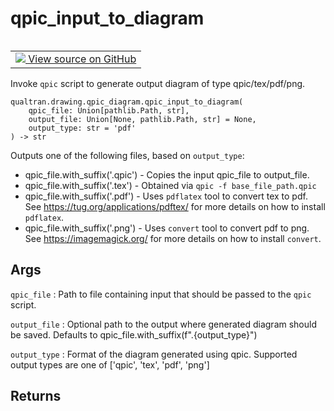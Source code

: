 # qpic_input_to_diagram


<table class="tfo-notebook-buttons tfo-api nocontent" align="left">
<td>
  <a target="_blank" href="https://github.com/quantumlib/Qualtran/blob/main/qualtran/drawing/qpic_diagram.py#L284-L358">
    <img src="https://www.tensorflow.org/images/GitHub-Mark-32px.png" />
    View source on GitHub
  </a>
</td>
</table>



Invoke `qpic` script to generate output diagram of type qpic/tex/pdf/png.


<pre class="devsite-click-to-copy prettyprint lang-py tfo-signature-link">
<code>qualtran.drawing.qpic_diagram.qpic_input_to_diagram(
    qpic_file: Union[pathlib.Path, str],
    output_file: Union[None, pathlib.Path, str] = None,
    output_type: str = &#x27;pdf&#x27;
) -> str
</code></pre>



<!-- Placeholder for "Used in" -->

Outputs one of the following files, based on `output_type`:
 - qpic_file.with_suffix('.qpic') - Copies the input qpic_file to output_file.
 - qpic_file.with_suffix('.tex') - Obtained via `qpic -f base_file_path.qpic`
 - qpic_file.with_suffix('.pdf') - Uses `pdflatex` tool to convert tex to pdf. See
    https://tug.org/applications/pdftex/ for more details on how to install `pdflatex`.
 - qpic_file.with_suffix('.png') - Uses `convert` tool to convert pdf to png. See
    https://imagemagick.org/ for more details on how to install `convert`.

<h2 class="add-link">Args</h2>

`qpic_file`<a id="qpic_file"></a>
: Path to file containing input that should be passed to the `qpic` script.

`output_file`<a id="output_file"></a>
: Optional path to the output where generated diagram should be saved. Defaults to
  qpic_file.with_suffix(f".{output_type}")

`output_type`<a id="output_type"></a>
: Format of the diagram generated using qpic. Supported output types are one of
  ['qpic', 'tex', 'pdf', 'png']




<h2 class="add-link">Returns</h2>


